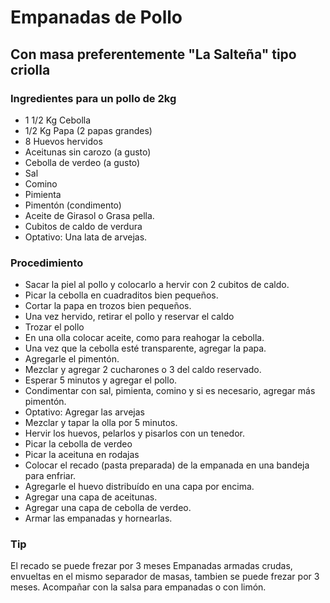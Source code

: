 # Empanadas de Pollo
## Con masa preferentemente "La Salteña" tipo criolla

### Ingredientes para un pollo de 2kg
- 1 1/2 Kg Cebolla
- 1/2 Kg Papa (2 papas grandes)
- 8 Huevos hervidos
- Aceitunas sin carozo (a gusto)
- Cebolla de verdeo (a gusto)
- Sal
- Comino
- Pimienta
- Pimentón (condimento)
- Aceite de Girasol o Grasa pella.
- Cubitos de caldo de verdura
- Optativo: Una lata de arvejas.

### Procedimiento
- Sacar la piel al pollo y colocarlo a hervir con 2 cubitos de caldo.
- Picar la cebolla en cuadraditos bien pequeños.
- Cortar la papa en trozos bien pequeños.
- Una vez hervido, retirar el pollo y reservar el caldo
- Trozar el pollo
- En una olla colocar aceite, como para reahogar la cebolla.
- Una vez que la cebolla esté transparente, agregar la papa.
- Agregarle el pimentón.
- Mezclar y agregar 2 cucharones o 3 del caldo reservado.
- Esperar 5 minutos y agregar el pollo.
- Condimentar con sal, pimienta, comino y si es necesario, agregar más pimentón.
- Optativo: Agregar las arvejas
- Mezclar y tapar la olla por 5 minutos.
- Hervir los huevos, pelarlos y pisarlos con un tenedor.
- Picar la cebolla de verdeo
- Picar la aceituna en rodajas
- Colocar el recado (pasta preparada) de la empanada en una bandeja para enfriar.
- Agregarle el huevo distribuído en una capa por encima.
- Agregar una capa de aceitunas.
- Agregar una capa de cebolla de verdeo.
- Armar las empanadas y hornearlas.

### Tip
El recado se puede frezar por 3 meses
Empanadas armadas crudas, envueltas en el mismo separador de masas, tambien se puede frezar por 3 meses.
Acompañar con la salsa para empanadas o con limón.